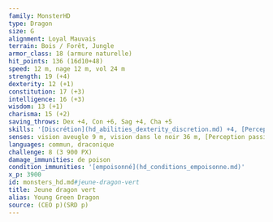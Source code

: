 ```yaml
---
family: MonsterHD
type: Dragon
size: G
alignment: Loyal Mauvais
terrain: Bois / Forêt, Jungle
armor_class: 18 (armure naturelle)
hit_points: 136 (16d10+48)
speed: 12 m, nage 12 m, vol 24 m
strength: 19 (+4)
dexterity: 12 (+1)
constitution: 17 (+3)
intelligence: 16 (+3)
wisdom: 13 (+1)
charisma: 15 (+2)
saving_throws: Dex +4, Con +6, Sag +4, Cha +5
skills: '[Discrétion](hd_abilities_dexterity_discretion.md) +4, [Perception](hd_abilities_wisdom_perception.md) +7, [Supercherie](hd_abilities_charisma_supercherie.md) +5'
senses: vision aveugle 9 m, vision dans le noir 36 m, [Perception passive](hd_abilities_dexterity_perception_passive.md) 17
languages: commun, draconique
challenge: 8 (3 900 PX)
damage_immunities: de poison
condition_immunities: '[empoisonné](hd_conditions_empoisonne.md)'
x_p: 3900
id: monsters_hd.md#jeune-dragon-vert
title: Jeune dragon vert
alias: Young Green Dragon
source: (CEO p)(SRD p)
---
```


